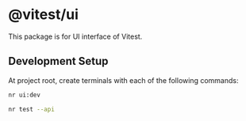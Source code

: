 # @vitest/ui

This package is for UI interface of Vitest.

## Development Setup

At project root, create terminals with each of the following commands:

```bash
nr ui:dev
```

```bash
nr test --api
```
